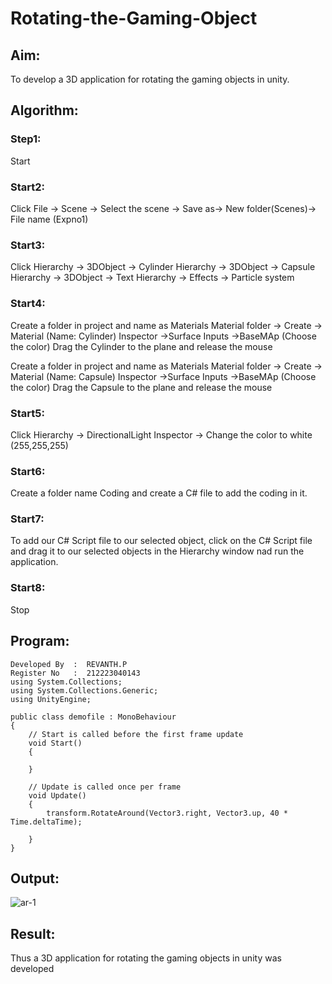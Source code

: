 # Rotating-the-Gaming-Object

## Aim:
To develop a 3D application for rotating the gaming objects in unity.
## Algorithm:
### Step1:
Start
### Start2:
Click File -> Scene -> Select the scene -> Save as-> New folder(Scenes)-> File name (Expno1)
### Start3:
Click Hierarchy -> 3DObject -> Cylinder
Hierarchy -> 3DObject -> Capsule
Hierarchy -> 3DObject -> Text
Hierarchy -> Effects -> Particle system
### Start4:
Create a folder in project and name as Materials
Material folder -> Create -> Material (Name: Cylinder)
Inspector ->Surface Inputs ->BaseMAp (Choose the color)
Drag the Cylinder to the plane and release the mouse

Create a folder in project and name as Materials
Material folder -> Create -> Material (Name: Capsule)
Inspector ->Surface Inputs ->BaseMAp (Choose the color)
Drag the Capsule to the plane and release the mouse

### Start5:
Click Hierarchy -> DirectionalLight
Inspector -> Change the color to white (255,255,255)

### Start6:
Create a folder name Coding and create a C# file to add the coding in it.

### Start7:
To add our C# Script file to our selected object, click on the C# Script file and drag it to our selected objects in the Hierarchy window nad run the application.

### Start8:
Stop

## Program:
```
Developed By  :  REVANTH.P
Register No   :  212223040143
using System.Collections;
using System.Collections.Generic;
using UnityEngine;

public class demofile : MonoBehaviour
{
    // Start is called before the first frame update
    void Start()
    {

    }

    // Update is called once per frame
    void Update()
    {
        transform.RotateAround(Vector3.right, Vector3.up, 40 * Time.deltaTime);

    }
}
```
## Output:
![ar-1](https://github.com/user-attachments/assets/d7e20f8d-ee7b-44ac-8e81-769633e63463)


## Result:
Thus a 3D application for rotating the gaming objects in unity was developed
